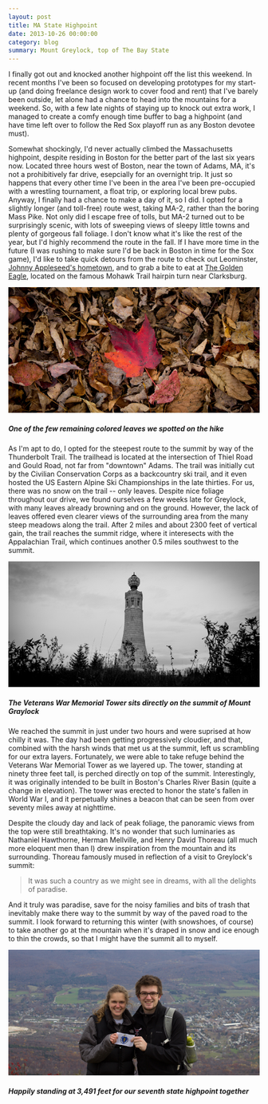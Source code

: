 ```yaml
---
layout: post
title: MA State Highpoint
date: 2013-10-26 00:00:00
category: blog
summary: Mount Greylock, top of The Bay State
---
```


I finally got out and knocked another highpoint off the list this weekend. In recent months I've been so focused on developing prototypes for my start-up (and doing freelance design work to cover food and rent) that I've barely been outside, let alone had a chance to head into the mountains for a weekend. So, with a few late nights of staying up to knock out extra work, I managed to create a comfy enough time buffer to bag a highpoint (and have time left over to follow the Red Sox playoff run as any Boston devotee must).

Somewhat shockingly, I'd never actually climbed the Massachusetts highpoint, despite residing in Boston for the better part of the last six years now. Located three hours west of Boston, near the town of Adams, MA, it's not a prohibitively far drive, esepcially for an overnight trip. It just so happens that every other time I've been in the area I've been pre-occupied with a wrestling tournament, a float trip, or exploring local brew pubs. Anyway, I finally had a chance to make a day of it, so I did. I opted for a slightly longer (and toll-free) route west, taking MA-2, rather than the boring Mass Pike. Not only did I escape free of tolls, but MA-2 turned out to be surprisingly scenic, with lots of sweeping views of sleepy little towns and plenty of gorgeous fall foliage. I don't know what it's like the rest of the year, but I'd highly recommend the route in the fall. If I have more time in the future (I was rushing to make sure I'd be back in Boston in time for the Sox game), I'd like to take quick detours from the route to check out Leominster, [Johnny Appleseed's hometown](http://www.appleseed.org/), and to grab a bite to eat at [The Golden Eagle](http://www.yelp.com/biz/golden-eagle-restaurant-and-gift-shoppe-clarksburg), located on the famous Mohawk Trail hairpin turn near Clarksburg.

<img src="/assets/2013-10-26-MA-highpoint/01.jpg"/>

##### One of the few remaining colored leaves we spotted on the hike

<div class="ruler">
</div>

As I'm apt to do, I opted for the steepest route to the summit by way of the Thunderbolt Trail. The trailhead is located at the intersection of Thiel Road and Gould Road, not far from "downtown" Adams. The trail was initially cut by the Civilian Conservation Corps as a backcountry ski trail, and it even hosted the US Eastern Alpine Ski Championships in the late thirties. For us, there was no snow on the trail -- only leaves. Despite nice foliage throughout our drive, we found ourselves a few weeks late for Greylock, with many leaves already browning and on the ground. However, the lack of leaves offered even clearer views of the surrounding area from the many steep meadows along the trail. After 2 miles and about 2300 feet of vertical gain, the trail reaches the summit ridge, where it interesects with the Appalachian Trail, which continues another 0.5 miles southwest to the summit.

<img src="/assets/2013-10-26-MA-highpoint/02.jpg"/>

##### The Veterans War Memorial Tower sits directly on the summit of Mount Graylock

<div class="ruler">
</div>

We reached the summit in just under two hours and were suprised at how chilly it was. The day had been getting progressively cloudier, and that, combined with the harsh winds that met us at the summit, left us scrambling for our extra layers. Fortunately, we were able to take refuge behind the Veterans War Memorial Tower as we layered up. The tower, standing at ninety three feet tall, is perched directly on top of the summit. Interestingly, it was originally intended to be built in Boston's Charles River Basin (quite a change in elevation). The tower was erected to honor the state's fallen in World War I, and it perpetually shines a beacon that can be seen from over seventy miles away at nighttime.

Despite the cloudy day and lack of peak foliage, the panoramic views from the top were still breathtaking. It's no wonder that such luminaries as Nathaniel Hawthorne, Herman Mellville, and Henry David Thoreau (all much more eloquent men than I) drew inspiration from the mountain and its surrounding. Thoreau famously mused in reflection of a visit to Greylock's summit:

> It was such a country as we might see in dreams, with all the delights of paradise.

And it truly was paradise, save for the noisy families and bits of trash that inevitably make there way to the summit by way of the paved road to the summit. I look forward to returning this winter (with snowshoes, of course) to take another go at the mountain when it's draped in snow and ice enough to thin the crowds, so that I might have the summit all to myself.

<img src="/assets/2013-10-26-MA-highpoint/03.jpg"/>

##### Happily standing at 3,491 feet for our seventh state highpoint together